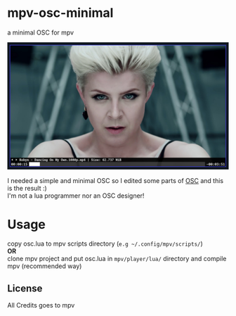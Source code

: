 # mpv-osc-minimal
a minimal OSC for mpv

![screenshot](https://raw.githubusercontent.com/shabahengam/mpv-osc-minimal/master/screenshot.jpg?raw=true)

I needed a simple and minimal OSC so I edited some parts of [OSC](https://github.com/mpv-player/mpv/blob/master/player/lua/osc.lua) and this is the result :)  
I'm not a lua programmer nor an OSC designer!

# Usage
copy osc.lua to mpv scripts directory (`e.g ~/.config/mpv/scripts/`)  
**OR**  
clone mpv project and put osc.lua in `mpv/player/lua/` directory and compile mpv (recommended way)

## License
All Credits goes to mpv
